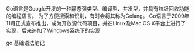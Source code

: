 Go语言是Google开发的一种静态强类型、编译型、并发型，并具有垃圾回收功能的编程语言。
 为了方便搜索和识别，有时会将其称为Golang。 
 Go语言于2009年11月正式宣布推出，成为开放源代码项目，并在Linux及Mac OS X平台上进行了实现，后来追加了Windows系统下的实现

 go 基础语法笔记